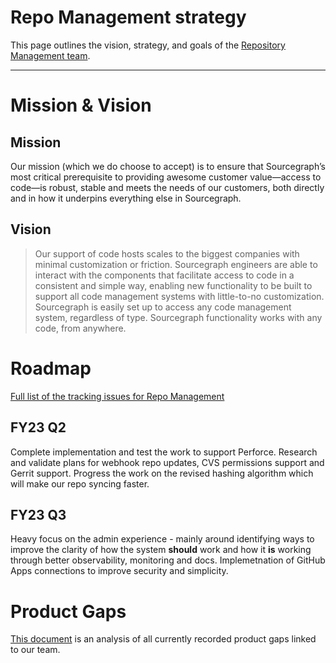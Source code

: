 # Repo Management strategy

This page outlines the vision, strategy, and goals of the [Repository Management team](../../../departments/engineering/teams/repo-management/index.md).

---

# Mission & Vision

## Mission

Our mission (which we do choose to accept) is to ensure that Sourcegraph’s most critical prerequisite to providing awesome customer value—access to code—is robust, stable and meets the needs of our customers, both directly and in how it underpins everything else in Sourcegraph.

## Vision

> Our support of code hosts scales to the biggest companies with minimal customization or friction. Sourcegraph engineers are able to interact with the components that facilitate access to code in a consistent and simple way, enabling new functionality to be built to support all code management systems with little-to-no customization. Sourcegraph is easily set up to access any code management system, regardless of type. Sourcegraph functionality works with any code, from anywhere.

# Roadmap

[Full list of the tracking issues for Repo Management](https://github.com/orgs/sourcegraph/projects/214/views/21?filterQuery=label%3A%22team%2Frepo-management%22)

## FY23 Q2

Complete implementation and test the work to support Perforce. Research and validate plans for webhook repo updates, CVS permissions support and Gerrit support. Progress the work on the revised hashing algorithm which will make our repo syncing faster.

## FY23 Q3

Heavy focus on the admin experience - mainly around identifying ways to improve the clarity of how the system **should** work and how it **is** working through better observability, monitoring and docs. Implemetnation of GitHub Apps connections to improve security and simplicity.

# Product Gaps

[This document](https://docs.google.com/document/d/14P-QtLBjd264I9-p70wL6rP36_GltAGsF18sMWawzGc/edit#heading=h.vki1iuq1jfl1) is an analysis of all currently recorded product gaps linked to our team.

